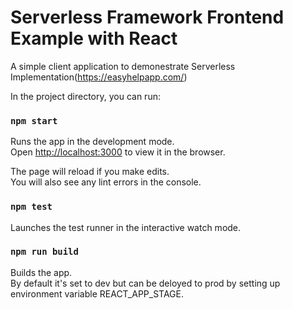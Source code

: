 # Serverless Framework Frontend Example with React

A simple client application to demonestrate Serverless Implementation(https://easyhelpapp.com/)

In the project directory, you can run:

### `npm start`

Runs the app in the development mode.<br />
Open [http://localhost:3000](http://localhost:3000) to view it in the browser.

The page will reload if you make edits.<br />
You will also see any lint errors in the console.

### `npm test`

Launches the test runner in the interactive watch mode.<br />


### `npm run build`

Builds the app.<br />
By default it's set to dev but can be deloyed to prod by setting up
environment variable REACT_APP_STAGE.


